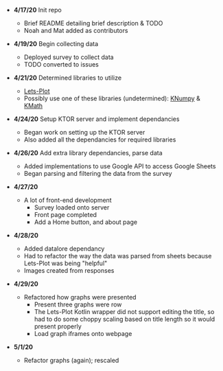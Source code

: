 - **4/17/20** Init repo
  - Brief README detailing brief description & TODO
  - Noah and Mat added as contributors
  
- **4/19/20** Begin collecting data
  - Deployed survey to collect data
  - TODO converted to issues
 
- **4/21/20** Determined libraries to utilize
  - [Lets-Plot](https://github.com/JetBrains/lets-plot-kotlin)
  - Possibly use one of these libraries (undetermined): [KNumpy](https://github.com/kotlin/kotlin-numpy/) & [KMath](https://github.com/mipt-npm/kmath)
 
- **4/24/20** Setup KTOR server and implement dependancies
  - Began work on setting up the KTOR server
  - Also added all the dependancies for required libraries
  
- **4/26/20** Add extra library dependancies, parse data
  - Added implementations to use Google API to access Google Sheets
  - Began parsing and filtering the data from the survey
  
- **4/27/20**
  - A lot of front-end development
    - Survey loaded onto server
    - Front page completed
    - Add a Home button, and about page
    
- **4/28/20**
  - Added datalore dependancy
  - Had to refactor the way the data was parsed from sheets because Lets-Plot was being "helpful"
  - Images created from responses

- **4/29/20**
  - Refactored how graphs were presented
    - Present three graphs were row
    - The Lets-Plot Kotlin wrapper did not support editing the title, so had to do some choppy scaling based on title length so it would present properly
    - Load graph iframes onto webpage
- **5/1/20**
  - Refactor graphs (again); rescaled

